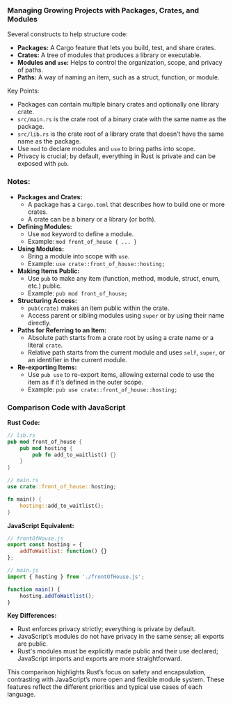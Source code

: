 ### Managing Growing Projects with Packages, Crates, and Modules

Several constructs to help structure code:

- **Packages:** A Cargo feature that lets you build, test, and share crates.
- **Crates:** A tree of modules that produces a library or executable.
- **Modules and `use`:** Helps to control the organization, scope, and privacy of paths.
- **Paths:** A way of naming an item, such as a struct, function, or module.

Key Points:
- Packages can contain multiple binary crates and optionally one library crate.
- `src/main.rs` is the crate root of a binary crate with the same name as the package.
- `src/lib.rs` is the crate root of a library crate that doesn’t have the same name as the package.
- Use `mod` to declare modules and `use` to bring paths into scope.
- Privacy is crucial; by default, everything in Rust is private and can be exposed with `pub`.

### Notes:

- **Packages and Crates:**
  - A package has a `Cargo.toml` that describes how to build one or more crates.
  - A crate can be a binary or a library (or both).
- **Defining Modules:**
  - Use `mod` keyword to define a module.
  - Example: `mod front_of_house { ... }`
- **Using Modules:**
  - Bring a module into scope with `use`.
  - Example: `use crate::front_of_house::hosting;`
- **Making Items Public:**
  - Use `pub` to make any item (function, method, module, struct, enum, etc.) public.
  - Example: `pub mod front_of_house;`
- **Structuring Access:**
  - `pub(crate)` makes an item public within the crate.
  - Access parent or sibling modules using `super` or by using their name directly.
- **Paths for Referring to an Item:**
  - Absolute path starts from a crate root by using a crate name or a literal `crate`.
  - Relative path starts from the current module and uses `self`, `super`, or an identifier in the current module.
- **Re-exporting Items:**
  - Use `pub use` to re-export items, allowing external code to use the item as if it's defined in the outer scope.
  - Example: `pub use crate::front_of_house::hosting;`

### Comparison Code with JavaScript

**Rust Code:**

```rust
// lib.rs
pub mod front_of_house {
    pub mod hosting {
        pub fn add_to_waitlist() {}
    }
}

// main.rs
use crate::front_of_house::hosting;

fn main() {
    hosting::add_to_waitlist();
}
```

**JavaScript Equivalent:**

```javascript
// frontOfHouse.js
export const hosting = {
    addToWaitlist: function() {}
};

// main.js
import { hosting } from './frontOfHouse.js';

function main() {
    hosting.addToWaitlist();
}
```

**Key Differences:**
- Rust enforces privacy strictly; everything is private by default.
- JavaScript’s modules do not have privacy in the same sense; all exports are public.
- Rust's modules must be explicitly made public and their use declared; JavaScript imports and exports are more straightforward.

This comparison highlights Rust’s focus on safety and encapsulation, contrasting with JavaScript’s more open and flexible module system. These features reflect the different priorities and typical use cases of each language.